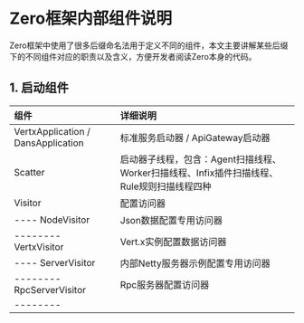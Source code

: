 # Zero框架内部组件说明

Zero框架中使用了很多后缀命名法用于定义不同的组件，本文主要讲解某些后缀下的不同组件对应的职责以及含义，方便开发者阅读Zero本身的代码。

## 1. 启动组件

| 组件 | 详细说明 |
| :--- | :--- |
| VertxApplication / DansApplication | 标准服务启动器 / ApiGateway启动器 |
| Scatter | 启动器子线程，包含：Agent扫描线程、Worker扫描线程、Infix插件扫描线程、Rule规则扫描线程四种 |
| Visitor | 配置访问器 |
| ---- NodeVisitor | Json数据配置专用访问器 |
| -------- VertxVisitor | Vert.x实例配置数据访问器 |
| ---- ServerVisitor | 内部Netty服务器示例配置专用访问器 |
| -------- RpcServerVisitor | Rpc服务器配置访问器 |
| --------  |  |



